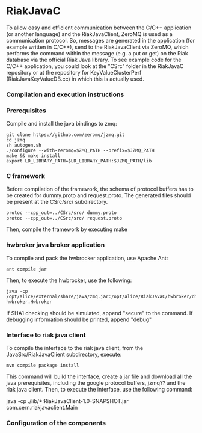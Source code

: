RiakJavaC
=========

To allow easy and efficient communication between the C/C++ application (or another language) and the RiakJavaClient, ZeroMQ is used as a communication protocol. So, messages are generated in the application (for example written in C/C++), send to the RiakJavaClient via ZeroMQ, which performs the command within the message (e.g. a put or get) on the Riak database via the official Riak Java library. To see example code for the C/C++ application, you could look at the "CSrc" folder in the RiakJavaC repository or at the repository for KeyValueClusterPerf (RiakJavaKeyValueDB.cc) in which this is actually used.

### Compilation and execution instructions


### Prerequisites

Compile and install the java bindings to zmq:

    git clone https://github.com/zeromq/jzmq.git
    cd jzmq
    sh autogen.sh
    ./configure --with-zeromq=$ZMQ_PATH --prefix=$JZMQ_PATH
    make && make install
    export LD_LIBRARY_PATH=$LD_LIBRARY_PATH:$JZMQ_PATH/lib

### C framework

Before compilation of the framework, the schema of protocol buffers has to be created for dummy.proto and request.proto. The generated files should be present at the CSrc/src/ subdirectory.

    protoc --cpp_out=../CSrc/src/ dummy.proto
    protoc --cpp_out=../CSrc/src/ request.proto

Then, compile the framework by executing make

### hwbroker java broker application

To compile and pack the hwbrocker application, use Apache Ant:

    ant compile jar

Then, to execute the hwbrocker, use the following:

    java -cp /opt/alice/external/share/java/zmq.jar:/opt/alice/RiakJavaC/hwbroker/dist/hwbroker.jar hwbroker.Hwbroker

If SHA1 checking should be simulated, append "secure" to the command. If debugging information should be printed, append "debug"

### Interface to riak java client

To compile the interface to the riak java client, from the JavaSrc/RiakJavaClient subdirectory, execute:

    mvn compile package install

This command will build the interface, create a jar file and download all the java prerequisites, including the google protocol buffers, jzmq?? and the riak java client. Then, to execute the interface, use the following command:

java -cp ./lib/*:RiakJavaClient-1.0-SNAPSHOT.jar com.cern.riakjavaclient.Main


### Configuration of the components

